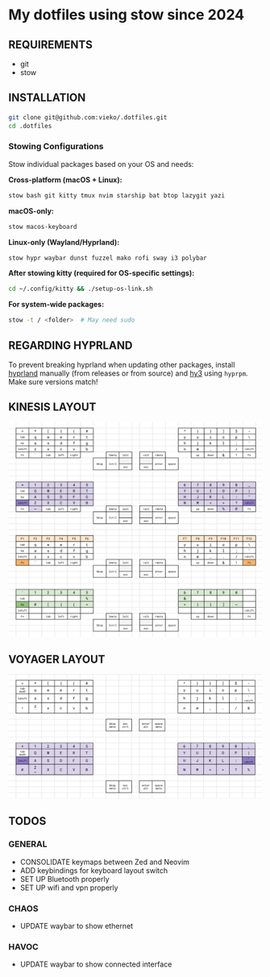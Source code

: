 # My dotfiles using stow since 2024

## REQUIREMENTS

- git
- stow

## INSTALLATION

```bash
git clone git@github.com:vieko/.dotfiles.git
cd .dotfiles
```

### Stowing Configurations

Stow individual packages based on your OS and needs:

**Cross-platform (macOS + Linux):**
```bash
stow bash git kitty tmux nvim starship bat btop lazygit yazi
```

**macOS-only:**
```bash
stow macos-keyboard
```

**Linux-only (Wayland/Hyprland):**
```bash
stow hypr waybar dunst fuzzel mako rofi sway i3 polybar
```

**After stowing kitty (required for OS-specific settings):**
```bash
cd ~/.config/kitty && ./setup-os-link.sh
```

**For system-wide packages:**
```bash
stow -t / <folder>  # May need sudo
```

## REGARDING HYPRLAND

To prevent breaking hyprland when updating other packages, install [hyprland](https://wiki.hyprland.org/Getting-Started/Installation/) manually (from releases or from source) and [hy3](https://github.com/outfoxxed/hy3) using `hyprpm`. Make sure versions match!

## KINESIS LAYOUT

![Kinesis](https://github.com/vieko/.dotfiles/blob/main/assets/Screenshots/kinesis-layout.png)

## VOYAGER LAYOUT

![Voyager](https://github.com/vieko/.dotfiles/blob/main/assets/Screenshots/voyager-layout.png)

## TODOS

### GENERAL

- CONSOLIDATE keymaps between Zed and Neovim
- ADD keybindings for keyboard layout switch
- SET UP Bluetooth properly
- SET UP wifi and vpn properly

### CHAOS

- UPDATE waybar to show ethernet

### HAVOC

- UPDATE waybar to show connected interface
